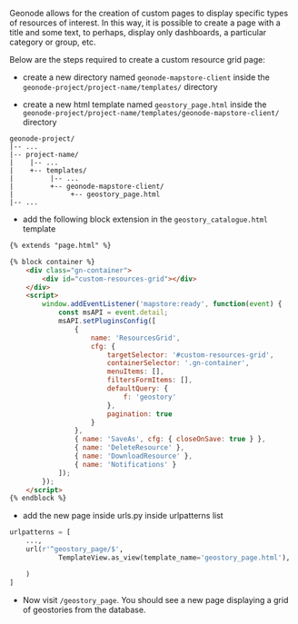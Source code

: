 Geonode allows for the creation of custom pages to display specific types of resources of interest. In this way, it is possible to create a page with a title and some text, to perhaps, display only dashboards, a particular category or group, etc.

Below are the steps required to create a custom resource grid page:

- create a new directory named `geonode-mapstore-client` inside the `geonode-project/project-name/templates/` directory

- create a new html template named `geostory_page.html` inside the `geonode-project/project-name/templates/geonode-mapstore-client/ `directory

```
geonode-project/
|-- ...
|-- project-name/
|    |-- ...
|    +-- templates/
|         |-- ...
|         +-- geonode-mapstore-client/
|              +-- geostory_page.html
|-- ...
```

- add the following block extension in the `geostory_catalogue.html` template

```html
{% extends "page.html" %}

{% block container %}
    <div class="gn-container">
        <div id="custom-resources-grid"></div>
    </div>
    <script>
        window.addEventListener('mapstore:ready', function(event) {
            const msAPI = event.detail;
            msAPI.setPluginsConfig([
                {
                    name: 'ResourcesGrid',
                    cfg: {
                        targetSelector: '#custom-resources-grid',
                        containerSelector: '.gn-container',
                        menuItems: [],
                        filtersFormItems: [],
                        defaultQuery: {
                            f: 'geostory'
                        },
                        pagination: true
                    }
                },
                { name: 'SaveAs', cfg: { closeOnSave: true } },
                { name: 'DeleteResource' },
                { name: 'DownloadResource' },
                { name: 'Notifications' }
            ]);
        });
    </script>
{% endblock %}

```

- add the new page inside urls.py inside urlpatterns list

```python
urlpatterns = [
    ...,
    url(r'^geostory_page/$',
            TemplateView.as_view(template_name='geostory_page.html'),

    )
]
```

- Now visit `/geostory_page`. You should see a new page displaying a grid of geostories from the database.


